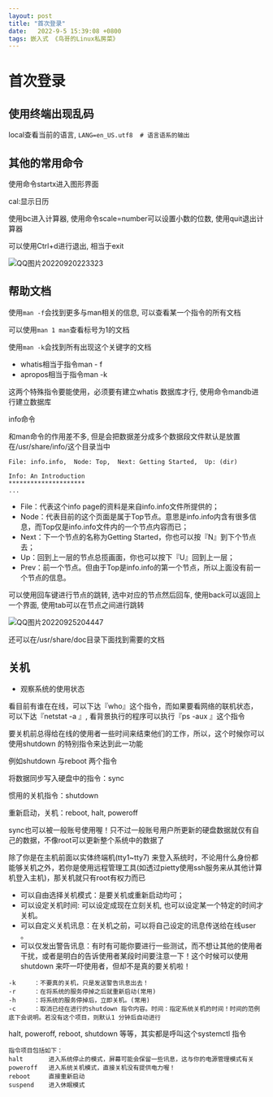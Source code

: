 ```yaml
---
layout: post
title: "首次登录" 
date:   2022-9-5 15:39:08 +0800
tags: 嵌入式 《鸟哥的Linux私房菜》
---
```


# 首次登录

## 使用终端出现乱码

local查看当前的语言, `LANG=en_US.utf8  # 语言语系的输出`

## 其他的常用命令

使用命令startx进入图形界面

cal:显示日历

使用bc进入计算器, 使用命令scale=number可以设置小数的位数, 使用quit退出计算器

可以使用Ctrl+d进行退出, 相当于exit

![QQ图片20220920223323](https://blog-1308522872.cos.ap-beijing.myqcloud.com/jhy/202212312352075.png)



## 帮助文档

使用`man -f`会找到更多与man相关的信息, 可以查看某一个指令的所有文档

可以使用`man 1 man`查看标号为1的文档

使用`man -k`会找到所有出现这个关键字的文档

+   whatis相当于指令man - f
+   apropos相当于指令man -k

这两个特殊指令要能使用，必须要有建立whatis 数据库才行, 使用命令mandb进行建立数据库



info命令

和man命令的作用差不多, 但是会把数据差分成多个数据段文件默认是放置在/usr/share/info/这个目录当中

```
File: info.info,  Node: Top,  Next: Getting Started,  Up: (dir)

Info: An Introduction
*********************
...
```

+   File：代表这个info page的资料是来自info.info文件所提供的；
+   Node：代表目前的这个页面是属于Top节点。意思是info.info内含有很多信息，而Top仅是info.info文件内的一个节点内容而已；
+   Next：下一个节点的名称为Getting Started，你也可以按『N』到下个节点去；
+   Up：回到上一层的节点总揽画面，你也可以按下『U』回到上一层；
+   Prev：前一个节点。但由于Top是info.info的第一个节点，所以上面没有前一个节点的信息。

可以使用回车键进行节点的跳转, 选中对应的节点然后回车, 使用back可以返回上一个界面, 使用tab可以在节点之间进行跳转

![QQ图片20220925204447](https://blog-1308522872.cos.ap-beijing.myqcloud.com/jhy/202212312352076.png)





还可以在/usr/share/doc目录下面找到需要的文档

## 关机

+   观察系统的使用状态

看目前有谁在在线，可以下达『who』这个指令，而如果要看网络的联机状态，可以下达『netstat -a 』, 看背景执行的程序可以执行『ps -aux 』这个指令

要关机前总得给在线的使用者一些时间来结束他们的工作，所以，这个时候你可以使用shutdown 的特别指令来达到此一功能

例如shutdown 与reboot 两个指令

将数据同步写入硬盘中的指令：sync

惯用的关机指令：shutdown

重新启动，关机：reboot, halt, poweroff

sync也可以被一般账号使用喔！只不过一般账号用户所更新的硬盘数据就仅有自己的数据，不像root可以更新整个系统中的数据了

除了你是在主机前面以实体终端机(tty1~tty7) 来登入系统时，不论用什么身份都能够关机之外，若你是使用远程管理工具(如透过pietty使用ssh服务来从其他计算机登入主机)，那关机就只有root有权力而已

+   可以自由选择关机模式：是要关机或重新启动均可；
+   可以设定关机时间: 可以设定成现在立刻关机, 也可以设定某一个特定的时间才关机。
+   可以自定义关机讯息：在关机之前，可以将自己设定的讯息传送给在线user 。
+   可以仅发出警告讯息：有时有可能你要进行一些测试，而不想让其他的使用者干扰，或者是明白的告诉使用者某段时间要注意一下！这个时候可以使用shutdown 来吓一吓使用者，但却不是真的要关机啦！

```
-k     ：不要真的关机，只是发送警告讯息出去！
-r     ：在将系统的服务停掉之后就重新启动(常用)
-h     ：将系统的服务停掉后，立即关机。(常用)
-c     ：取消已经在进行的shutdown 指令内容。时间：指定系统关机的时间！时间的范例底下会说明。若没有这个项目，则默认1 分钟后自动进行
```



halt, poweroff, reboot, shutdown 等等，其实都是呼叫这个systemctl 指令

```
指令项目包括如下：
halt       进入系统停止的模式，屏幕可能会保留一些讯息，这与你的电源管理模式有关
poweroff   进入系统关机模式，直接关机没有提供电力喔！
reboot     直接重新启动
suspend    进入休眠模式
```



